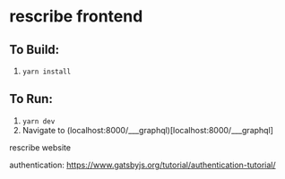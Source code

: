 # rescribe frontend

## To Build:

1. `yarn install`

## To Run:

1. `yarn dev`
2. Navigate to (localhost:8000/___graphql)[localhost:8000/___graphql]

rescribe website

authentication: https://www.gatsbyjs.org/tutorial/authentication-tutorial/
